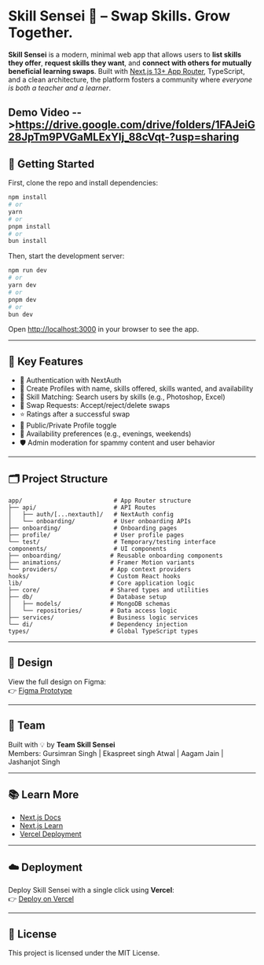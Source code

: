 
# Skill Sensei 🥋 – Swap Skills. Grow Together.

**Skill Sensei** is a modern, minimal web app that allows users to **list skills they offer**, **request skills they want**, and **connect with others for mutually beneficial learning swaps**. Built with [Next.js 13+ App Router](https://nextjs.org), TypeScript, and a clean architecture, the platform fosters a community where *everyone is both a teacher and a learner*.

Demo Video -->https://drive.google.com/drive/folders/1FAJeiG28JpTm9PVGaMLExYIj_88cVqt-?usp=sharing
---

## 🚀 Getting Started

First, clone the repo and install dependencies:

```bash
npm install
# or
yarn
# or
pnpm install
# or
bun install
```

Then, start the development server:

```bash
npm run dev
# or
yarn dev
# or
pnpm dev
# or
bun dev
```

Open [http://localhost:3000](http://localhost:3000) in your browser to see the app.

---

## 🧠 Key Features

- 🔐 Authentication with NextAuth
- 👤 Create Profiles with name, skills offered, skills wanted, and availability
- 🧩 Skill Matching: Search users by skills (e.g., Photoshop, Excel)
- 🔁 Swap Requests: Accept/reject/delete swaps
- ⭐ Ratings after a successful swap
- 👀 Public/Private Profile toggle
- 📆 Availability preferences (e.g., evenings, weekends)
- 🛡️ Admin moderation for spammy content and user behavior

---

## 🗂️ Project Structure

```
app/                          # App Router structure
├── api/                      # API Routes
│   ├── auth/[...nextauth]/   # NextAuth config
│   └── onboarding/           # User onboarding APIs
├── onboarding/               # Onboarding pages
├── profile/                  # User profile pages
└── test/                     # Temporary/testing interface
components/                   # UI components
├── onboarding/              # Reusable onboarding components
├── animations/              # Framer Motion variants
└── providers/               # App context providers
hooks/                       # Custom React hooks
lib/                         # Core application logic
├── core/                    # Shared types and utilities
├── db/                      # Database setup
│   ├── models/              # MongoDB schemas
│   └── repositories/        # Data access logic
├── services/                # Business logic services
└── di/                      # Dependency injection
types/                       # Global TypeScript types
```

---

## 🎨 Design

View the full design on Figma:  
👉 [Figma Prototype](https://www.figma.com/design/wGIsfS4RwfN25gznxTu3yM/Untitled?node-id=0-1&t=IgzypozFpqiQwrZ1-1)

---

## 👥 Team

Built with 💡 by **Team Skill Sensei**  
Members: Gursimran Singh | Ekaspreet singh Atwal | Aagam Jain | Jashanjot Singh

---

## 📚 Learn More

- [Next.js Docs](https://nextjs.org/docs)
- [Next.js Learn](https://nextjs.org/learn)
- [Vercel Deployment](https://vercel.com/new)

---

## ☁️ Deployment

Deploy Skill Sensei with a single click using **Vercel**:  
👉 [Deploy on Vercel](https://vercel.com/new?utm_source=create-next-app&utm_medium=default-template)

---

## 📄 License

This project is licensed under the MIT License.
